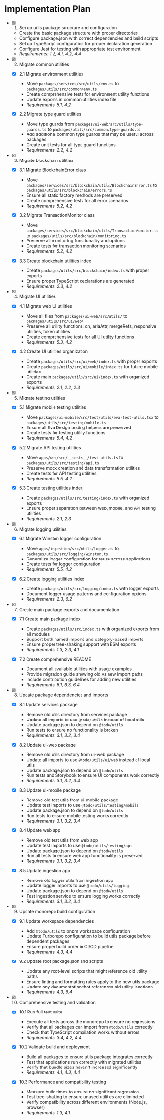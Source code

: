 # Implementation Plan

- [x] 1. Set up utils package structure and configuration
  - Create the basic package structure with proper directories
  - Configure package.json with correct dependencies and build scripts
  - Set up TypeScript configuration for proper declaration generation
  - Configure Jest for testing with appropriate test environment
  - _Requirements: 1.2, 4.1, 4.2, 4.4_

- [x] 2. Migrate common utilities
  - [x] 2.1 Migrate environment utilities
    - Move `packages/services/src/utils/env.ts` to `packages/utils/src/common/env.ts`
    - Create comprehensive tests for environment utility functions
    - Update exports in common utilities index file
    - _Requirements: 5.1, 4.2_

  - [x] 2.2 Migrate type guard utilities
    - Move type guards from `packages/ui-web/src/utils/type-guards.ts` to `packages/utils/src/common/type-guards.ts`
    - Add additional common type guards that may be useful across packages
    - Create unit tests for all type guard functions
    - _Requirements: 2.2, 4.2_

- [x] 3. Migrate blockchain utilities
  - [x] 3.1 Migrate BlockchainError class
    - Move `packages/services/src/blockchain/utils/BlockchainError.ts` to `packages/utils/src/blockchain/errors.ts`
    - Ensure all static factory methods are preserved
    - Create comprehensive tests for all error scenarios
    - _Requirements: 5.2, 4.2_

  - [x] 3.2 Migrate TransactionMonitor class
    - Move `packages/services/src/blockchain/utils/TransactionMonitor.ts` to `packages/utils/src/blockchain/monitoring.ts`
    - Preserve all monitoring functionality and options
    - Create tests for transaction monitoring scenarios
    - _Requirements: 5.2, 4.2_

  - [x] 3.3 Create blockchain utilities index
    - Create `packages/utils/src/blockchain/index.ts` with proper exports
    - Ensure proper TypeScript declarations are generated
    - _Requirements: 2.3, 4.2_

- [x] 4. Migrate UI utilities
  - [x] 4.1 Migrate web UI utilities
    - Move all files from `packages/ui-web/src/utils/` to `packages/utils/src/ui/web/`
    - Preserve all utility functions: cn, ariaAttr, mergeRefs, responsive utilities, token utilities
    - Create comprehensive tests for all UI utility functions
    - _Requirements: 5.3, 4.2_

  - [x] 4.2 Create UI utilities organization
    - Create `packages/utils/src/ui/web/index.ts` with proper exports
    - Create `packages/utils/src/ui/mobile/index.ts` for future mobile utilities
    - Create main `packages/utils/src/ui/index.ts` with organized exports
    - _Requirements: 2.1, 2.2, 2.3_

- [x] 5. Migrate testing utilities
  - [x] 5.1 Migrate mobile testing utilities
    - Move `packages/ui-mobile/src/test/utils/eva-test-utils.tsx` to `packages/utils/src/testing/mobile.ts`
    - Ensure all Eva Design testing helpers are preserved
    - Create tests for testing utility functions
    - _Requirements: 5.4, 4.2_

  - [x] 5.2 Migrate API testing utilities
    - Move `apps/web/src/__tests__/test-utils.ts` to `packages/utils/src/testing/api.ts`
    - Preserve mock creation and data transformation utilities
    - Create tests for API testing utilities
    - _Requirements: 5.5, 4.2_

  - [x] 5.3 Create testing utilities index
    - Create `packages/utils/src/testing/index.ts` with organized exports
    - Ensure proper separation between web, mobile, and API testing utilities
    - _Requirements: 2.1, 2.3_

- [x] 6. Migrate logging utilities
  - [x] 6.1 Migrate Winston logger configuration
    - Move `apps/ingestion/src/utils/logger.ts` to `packages/utils/src/logging/winston.ts`
    - Generalize logger configuration for reuse across applications
    - Create tests for logger configuration
    - _Requirements: 5.5, 4.2_

  - [x] 6.2 Create logging utilities index
    - Create `packages/utils/src/logging/index.ts` with logger exports
    - Document logger usage patterns and configuration options
    - _Requirements: 2.3, 6.2_

- [x] 7. Create main package exports and documentation
  - [x] 7.1 Create main package index
    - Create `packages/utils/src/index.ts` with organized exports from all modules
    - Support both named imports and category-based imports
    - Ensure proper tree-shaking support with ESM exports
    - _Requirements: 1.3, 2.3, 4.1_

  - [x] 7.2 Create comprehensive README
    - Document all available utilities with usage examples
    - Provide migration guide showing old vs new import paths
    - Include contribution guidelines for adding new utilities
    - _Requirements: 6.1, 6.3, 6.4_

- [x] 8. Update package dependencies and imports
  - [x] 8.1 Update services package
    - Remove old utils directory from services package
    - Update all imports to use `@todo/utils` instead of local utils
    - Update package.json to depend on `@todo/utils`
    - Run tests to ensure no functionality is broken
    - _Requirements: 3.1, 3.2, 3.4_

  - [x] 8.2 Update ui-web package
    - Remove old utils directory from ui-web package
    - Update all imports to use `@todo/utils/ui/web` instead of local utils
    - Update package.json to depend on `@todo/utils`
    - Run tests and Storybook to ensure UI components work correctly
    - _Requirements: 3.1, 3.2, 3.4_

  - [x] 8.3 Update ui-mobile package
    - Remove old test utils from ui-mobile package
    - Update test imports to use `@todo/utils/testing/mobile`
    - Update package.json to depend on `@todo/utils`
    - Run tests to ensure mobile testing works correctly
    - _Requirements: 3.1, 3.2, 3.4_

  - [x] 8.4 Update web app
    - Remove old test utils from web app
    - Update test imports to use `@todo/utils/testing/api`
    - Update package.json to depend on `@todo/utils`
    - Run all tests to ensure web app functionality is preserved
    - _Requirements: 3.1, 3.2, 3.4_

  - [x] 8.5 Update ingestion app
    - Remove old logger utils from ingestion app
    - Update logger imports to use `@todo/utils/logging`
    - Update package.json to depend on `@todo/utils`
    - Test ingestion service to ensure logging works correctly
    - _Requirements: 3.1, 3.2, 3.4_

- [x] 9. Update monorepo build configuration
  - [x] 9.1 Update workspace dependencies
    - Add `@todo/utils` to pnpm workspace configuration
    - Update Turborepo configuration to build utils package before dependent packages
    - Ensure proper build order in CI/CD pipeline
    - _Requirements: 4.3, 4.4_

  - [x] 9.2 Update root package.json and scripts
    - Update any root-level scripts that might reference old utility paths
    - Ensure linting and formatting rules apply to the new utils package
    - Update any documentation that references old utility locations
    - _Requirements: 4.3, 6.4_

- [x] 10. Comprehensive testing and validation
  - [x] 10.1 Run full test suite
    - Execute all tests across the monorepo to ensure no regressions
    - Verify that all packages can import from `@todo/utils` correctly
    - Check that TypeScript compilation works without errors
    - _Requirements: 3.4, 4.2, 4.4_

  - [x] 10.2 Validate build and deployment
    - Build all packages to ensure utils package integrates correctly
    - Test that applications run correctly with migrated utilities
    - Verify that bundle sizes haven't increased significantly
    - _Requirements: 4.1, 4.3, 4.4_

  - [x] 10.3 Performance and compatibility testing
    - Measure build times to ensure no significant regression
    - Test tree-shaking to ensure unused utilities are eliminated
    - Verify compatibility across different environments (Node.js, browser)
    - _Requirements: 1.3, 4.1_
